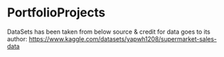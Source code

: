 # PortfolioProjects

DataSets has been taken from below source & credit for data goes to its author: 
https://www.kaggle.com/datasets/yapwh1208/supermarket-sales-data
